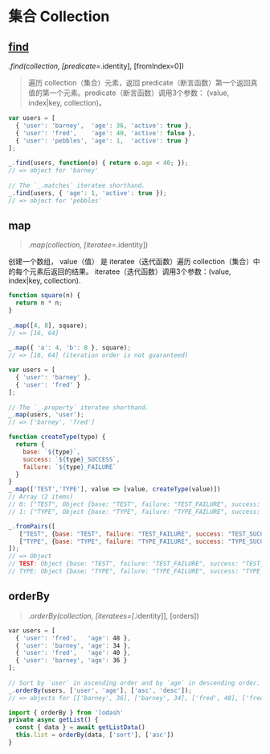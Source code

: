 # 集合 Collection

## [find](https://www.html.cn/doc/lodash/#_findcollection-predicate_identity-fromindex0)

_.find(collection, [predicate=_.identity], [fromIndex=0])
> 遍历 collection（集合）元素，返回 predicate（断言函数）第一个返回真值的第一个元素。predicate（断言函数）调用3个参数： (value, index|key, collection)。

```js
var users = [
  { 'user': 'barney',  'age': 36, 'active': true },
  { 'user': 'fred',    'age': 40, 'active': false },
  { 'user': 'pebbles', 'age': 1,  'active': true }
];
 
_.find(users, function(o) { return o.age < 40; });
// => object for 'barney'
 
// The `_.matches` iteratee shorthand.
_.find(users, { 'age': 1, 'active': true });
// => object for 'pebbles'
```

## map

> _.map(collection, [iteratee=_.identity])

创建一个数组， value（值） 是 iteratee（迭代函数）遍历 collection（集合）中的每个元素后返回的结果。 iteratee（迭代函数）调用3个参数：(value, index|key, collection).

```js
function square(n) {
  return n * n;
}
 
_.map([4, 8], square);
// => [16, 64]
 
_.map({ 'a': 4, 'b': 8 }, square);
// => [16, 64] (iteration order is not guaranteed)
```

```js
var users = [
  { 'user': 'barney' },
  { 'user': 'fred' }
];
 
// The `_.property` iteratee shorthand.
_.map(users, 'user');
// => ['barney', 'fred']
```

```js
function createType(type) {
  return {
    base: `${type}`,
    success: `${type}_SUCCESS`,
    failure: `${type}_FAILURE`
  }
}
_.map(['TEST','TYPE'], value => [value, createType(value)])
// Array (2 items)
// 0: ["TEST", Object {base: "TEST", failure: "TEST_FAILURE", success: "TEST_SUCCESS"}]
// 1: ["TYPE", Object {base: "TYPE", failure: "TYPE_FAILURE", success: "TYPE_SUCCESS"}]

_.fromPairs([
   ["TEST", {base: "TEST", failure: "TEST_FAILURE", success: "TEST_SUCCESS"}],
   ["TYPE", {base: "TYPE", failure: "TYPE_FAILURE", success: "TYPE_SUCCESS"}]
]);
// => Object
// TEST: Object {base: "TEST", failure: "TEST_FAILURE", success: "TEST_SUCCESS"}
// TYPE: Object {base: "TYPE", failure: "TYPE_FAILURE", success: "TYPE_SUCCESS"}
```

## orderBy

> _.orderBy(collection, [iteratees=[_.identity]], [orders])

```js
var users = [
  { 'user': 'fred',   'age': 48 },
  { 'user': 'barney', 'age': 34 },
  { 'user': 'fred',   'age': 40 },
  { 'user': 'barney', 'age': 36 }
];
 
// Sort by `user` in ascending order and by `age` in descending order.
_.orderBy(users, ['user', 'age'], ['asc', 'desc']);
// => objects for [['barney', 36], ['barney', 34], ['fred', 48], ['fred', 40]]
```

```js
import { orderBy } from 'lodash'
private async getList() {
  const { data } = await getListData()
  this.list = orderBy(data, ['sort'], ['asc'])
}
```
